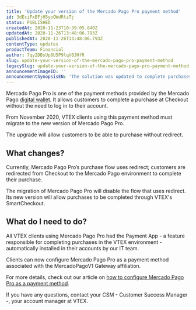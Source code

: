 ```yaml
---
title: 'Update your version of the Mercado Pago Pro payment method'
id: 3dEciFxBFjH5yoQWdRtzTj
status: PUBLISHED
createdAt: 2020-11-23T10:39:05.840Z
updatedAt: 2020-11-26T13:48:06.793Z
publishedAt: 2020-11-26T13:48:06.793Z
contentType: updates
productTeam: Financial
author: 7qy2DBsUp8U5P9lqV0JHfR
slug: update-your-version-of-the-mercado-pago-pro-payment-method
legacySlug: update-your-version-of-the-mercado-pago-pro-payment-method
announcementImageID: ''
announcementSynopsisEN: 'The solution was updated to complete purchases without redirect.'
---
```


Mercado Pago Pro is one of the payment methods provided by the Mercado Pago [digital wallet](https://help.vtex.com/en/tutorial/o-que-e-uma-carteira-digital-e-wallet "digital wallet"). It allows customers to complete a purchase at Checkout without the need to log in to their account. 

From November 2020, VTEX clients using this payment method must migrate to the new version of Mercado Pago Pro. 

The upgrade will allow customers to be able to purchase without redirect.

## What changes?

Currently, Mercado Pago Pro’s purchase flow uses redirect; customers are redirected from Checkout to the Mercado Pago environment to complete their purchase.

The migration of Mercado Pago Pro will disable the flow that uses redirect. Its new version will allow purchases to be completed through VTEX's SmartCheckout.

## What do I need to do?

All VTEX clients using Mercado Pago Pro had the Payment App - a feature responsible for completing purchases in the VTEX environment - automatically installed in their accounts by our IT team.

Clients can now configure Mercado Pago Pro as a payment method associated with the MercadoPagoV1 Gateway affiliation.

For more details, check out our article on [how to configure Mercado Pago Pro as a payment method](https://help.vtex.com/pt/tutorial/como-configurar-mercado-pago-pro-como-meio-de-pagamento--520AthtalgojtTUKw0La9S?&utm_source=autocomplete "how to configure Mercado Pago pro as a payment method").

If you have any questions, contact your CSM - Customer Success Manager -, your account manager at VTEX.
